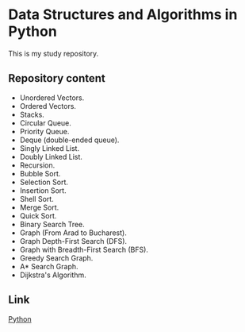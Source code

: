 # Data Structures and Algorithms in Python

This is my study repository.

## Repository content

* Unordered Vectors.
* Ordered Vectors.
* Stacks.
* Circular Queue.
* Priority Queue.
* Deque (double-ended queue).
* Singly Linked List.
* Doubly Linked List.
* Recursion.
* Bubble Sort.
* Selection Sort.
* Insertion Sort.
* Shell Sort.
* Merge Sort.
* Quick Sort.
* Binary Search Tree.
* Graph (From Arad to Bucharest).
* Graph Depth-First Search (DFS).
* Graph with Breadth-First Search (BFS).
* Greedy Search Graph.
* A* Search Graph.
* Dijkstra's Algorithm.


## Link

[Python](https://www.python.org/)
